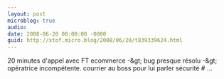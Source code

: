 ```yaml
---
layout: post
microblog: true
audio: 
date: 2008-06-20 00:00:00 -0000
guid: http://xtof.micro.blog/2008/06/20/t839339624.html
---
```

20 minutes d'appel avec FT ecommerce -&amp;gt; bug presque résolu -&amp;gt; opératrice incompétente. courrier au boss pour lui parler sécurité # ...
